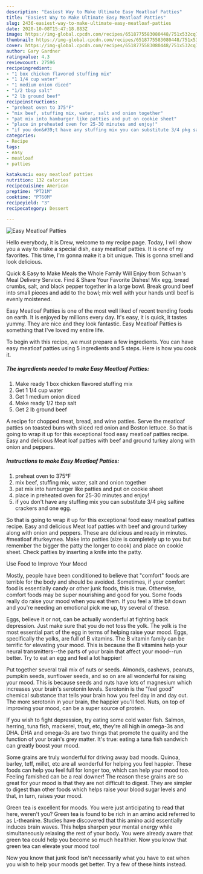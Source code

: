 ```yaml
---
description: "Easiest Way to Make Ultimate Easy Meatloaf Patties"
title: "Easiest Way to Make Ultimate Easy Meatloaf Patties"
slug: 2436-easiest-way-to-make-ultimate-easy-meatloaf-patties
date: 2020-10-08T15:47:18.883Z
image: https://img-global.cpcdn.com/recipes/6518775583080448/751x532cq70/easy-meatloaf-patties-recipe-main-photo.jpg
thumbnail: https://img-global.cpcdn.com/recipes/6518775583080448/751x532cq70/easy-meatloaf-patties-recipe-main-photo.jpg
cover: https://img-global.cpcdn.com/recipes/6518775583080448/751x532cq70/easy-meatloaf-patties-recipe-main-photo.jpg
author: Gary Gardner
ratingvalue: 4.3
reviewcount: 27596
recipeingredient:
- "1 box chicken flavored stuffing mix"
- "1 1/4 cup water"
- "1 medium onion diced"
- "1/2 tbsp salt"
- "2 lb ground beef"
recipeinstructions:
- "preheat oven to 375°F"
- "mix beef, stuffing mix, water, salt and onion together"
- "pat mix into hamburger like patties and put on cookie sheet"
- "place in preheated oven for 25-30 minutes and enjoy!"
- "if you don&#39;t have any stuffing mix you can substitute 3/4 pkg saltine crackers and one egg."
categories:
- Recipe
tags:
- easy
- meatloaf
- patties

katakunci: easy meatloaf patties 
nutrition: 132 calories
recipecuisine: American
preptime: "PT21M"
cooktime: "PT60M"
recipeyield: "3"
recipecategory: Dessert

---
```



![Easy Meatloaf Patties](https://img-global.cpcdn.com/recipes/6518775583080448/751x532cq70/easy-meatloaf-patties-recipe-main-photo.jpg)

Hello everybody, it is Drew, welcome to my recipe page. Today, I will show you a way to make a special dish, easy meatloaf patties. It is one of my favorites. This time, I'm gonna make it a bit unique. This is gonna smell and look delicious.

Quick &amp; Easy to Make Meals the Whole Family Will Enjoy from Schwan&#39;s Meal Delivery Service. Find &amp; Share Your Favorite Dishes! Mix egg, bread crumbs, salt, and black pepper together in a large bowl. Break ground beef into small pieces and add to the bowl; mix well with your hands until beef is evenly moistened.

Easy Meatloaf Patties is one of the most well liked of recent trending foods on earth. It is enjoyed by millions every day. It's easy, it is quick, it tastes yummy. They are nice and they look fantastic. Easy Meatloaf Patties is something that I've loved my entire life.


To begin with this recipe, we must prepare a few ingredients. You can have easy meatloaf patties using 5 ingredients and 5 steps. Here is how you cook it.

<!--inarticleads1-->

##### The ingredients needed to make Easy Meatloaf Patties:

1. Make ready 1 box chicken flavored stuffing mix
1. Get 1 1/4 cup water
1. Get 1 medium onion diced
1. Make ready 1/2 tbsp salt
1. Get 2 lb ground beef


A recipe for chopped meat, bread, and wine patties. Serve the meatloaf patties on toasted buns with sliced red onion and Boston lettuce. So that is going to wrap it up for this exceptional food easy meatloaf patties recipe. Easy and delicious Meat loaf patties with beef and ground turkey along with onion and peppers. 

<!--inarticleads2-->

##### Instructions to make Easy Meatloaf Patties:

1. preheat oven to 375°F
1. mix beef, stuffing mix, water, salt and onion together
1. pat mix into hamburger like patties and put on cookie sheet
1. place in preheated oven for 25-30 minutes and enjoy!
1. if you don&#39;t have any stuffing mix you can substitute 3/4 pkg saltine crackers and one egg.


So that is going to wrap it up for this exceptional food easy meatloaf patties recipe. Easy and delicious Meat loaf patties with beef and ground turkey along with onion and peppers. These are delicious and ready in minutes. #meatloaf #turkeymea. Make into patties (size is completely up to you but remember the bigger the patty the longer to cook) and place on cookie sheet. Check patties by inserting a knife into the patty. 

Use Food to Improve Your Mood


Mostly, people have been conditioned to believe that "comfort" foods are terrible for the body and should be avoided. Sometimes, if your comfort food is essentially candy or other junk foods, this is true. Otherwise, comfort foods may be super nourishing and good for you. Some foods really do raise your mood when you eat them. If you feel a little bit down and you're needing an emotional pick me up, try several of these.

Eggs, believe it or not, can be actually wonderful at fighting back depression. Just make sure that you do not toss the yolk. The yolk is the most essential part of the egg in terms of helping raise your mood. Eggs, specifically the yolks, are full of B vitamins. The B vitamin family can be terrific for elevating your mood. This is because the B vitamins help your neural transmitters--the parts of your brain that affect your mood--run better. Try to eat an egg and feel a lot happier!

Put together several trail mix of nuts or seeds. Almonds, cashews, peanuts, pumpkin seeds, sunflower seeds, and so on are all wonderful for raising your mood. This is because seeds and nuts have lots of magnesium which increases your brain's serotonin levels. Serotonin is the "feel good" chemical substance that tells your brain how you feel day in and day out. The more serotonin in your brain, the happier you'll feel. Nuts, on top of improving your mood, can be a super source of protein.

If you wish to fight depression, try eating some cold water fish. Salmon, herring, tuna fish, mackerel, trout, etc, they're all high in omega-3s and DHA. DHA and omega-3s are two things that promote the quality and the function of your brain's grey matter. It's true: eating a tuna fish sandwich can greatly boost your mood. 

Some grains are truly wonderful for driving away bad moods. Quinoa, barley, teff, millet, etc are all wonderful for helping you feel happier. These foods can help you feel full for longer too, which can help your mood too. Feeling famished can be a real downer! The reason these grains are so great for your mood is that they are not difficult to digest. They are simpler to digest than other foods which helps raise your blood sugar levels and that, in turn, raises your mood.

Green tea is excellent for moods. You were just anticipating to read that here, weren't you? Green tea is found to be rich in an amino acid referred to as L-theanine. Studies have discovered that this amino acid essentially induces brain waves. This helps sharpen your mental energy while simultaneously relaxing the rest of your body. You were already aware that green tea could help you become so much healthier. Now you know that green tea can elevate your mood too!

Now you know that junk food isn't necessarily what you have to eat when you wish to help your moods get better. Try  a few  of  these  hints  instead.

